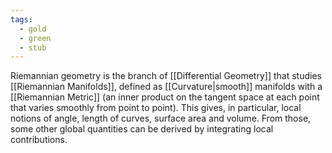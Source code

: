 ```yaml
---
tags:
  - gold
  - green
  - stub
---
```


Riemannian geometry is the branch of [[Differential Geometry]] that studies [[Riemannian Manifolds]], defined as [[Curvature|smooth]] manifolds with a [[Riemannian Metric]] (an inner product on the tangent space at each point that varies smoothly from point to point). This gives, in particular, local notions of angle, length of curves, surface area and volume. From those, some other global quantities can be derived by integrating local contributions.